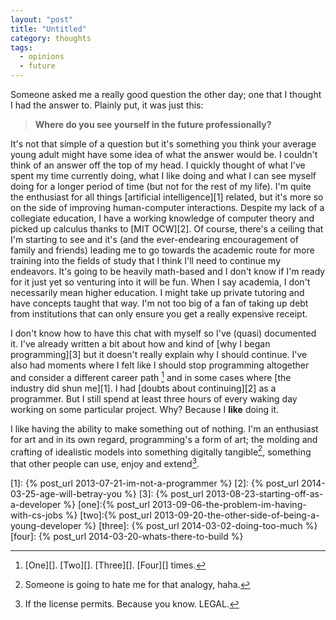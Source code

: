 ```yaml
---
layout: "post"
title: "Untitled"
category: thoughts
tags:
  - opinions
  - future
---
```


Someone asked me a really good question the other day; one that I thought I had
the answer to. Plainly put, it was just this:

> **Where do you see yourself in the future professionally?**

It's not that simple of a question but it's something you think your average
young adult might have some idea of what the answer would be. I couldn't think
of an answer off the top of my head. I quickly thought of what I've spent my time
currently doing, what I like doing and what I can see myself doing for a longer
period of time (but not for the rest of my life). I'm quite the enthusiast for
all things [artificial intelligence][1] related, but it's more so on the side of
improving human-computer interactions. Despite my lack of a collegiate education, I
have a working knowledge of computer theory and picked up calculus thanks to
[MIT OCW][2]. Of course, there's a ceiling that I'm starting to see and it's (and
the ever-endearing encouragement of family and friends) leading me to go towards
the academic route for more training into the fields of study that I think I'll
need to continue my endeavors. It's going to be heavily math-based and I don't
know if I'm ready for it just yet so venturing into it will be fun. When I say
academia, I don't necessarily mean higher education. I might take up private
tutoring and have concepts taught that way. I'm not too big of a fan of taking
up debt from institutions that can only ensure you get a really expensive
receipt.

I don't know how to have this chat with myself so I've (quasi) documented it.
I've already written a bit about how and kind of [why I began programming][3]
but it doesn't really explain why I should continue. I've also had moments
where I felt like I should stop programming altogether and consider a different
career path [^1] and in some cases where [the industry did shun me][1]. I had
[doubts about continuing][2] as a programmer. But I still spend at least three
hours of every waking day working on some particular project. Why?
Because I **like** doing it.

I like having the ability to make something out of nothing. I'm an enthusiast
for art and in its own regard, programming's a form of art; the molding and
crafting of idealistic models into something digitally tangible[^2], something
that other people can use, enjoy and extend[^3].

[1]: {% post_url 2013-07-21-im-not-a-programmer %}
[2]: {% post_url 2014-03-25-age-will-betray-you %}
[3]: {% post_url 2013-08-23-starting-off-as-a-developer %}
[one]:{% post_url 2013-09-06-the-problem-im-having-with-cs-jobs %}
[two]:{% post_url 2013-09-20-the-other-side-of-being-a-young-developer %}
[three]: {% post_url 2014-03-02-doing-too-much %}
[four]: {% post_url 2014-03-20-whats-there-to-build %}
[^1]: [One][]. [Two][]. [Three][]. [Four][] times.
[^2]: Someone is going to hate me for that analogy, haha.
[^3]: If the license permits. Because you know. LEGAL.

